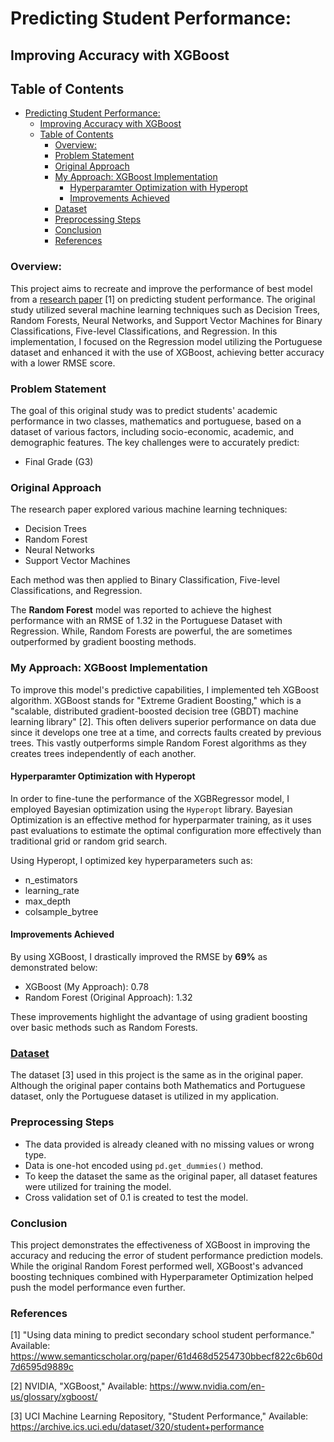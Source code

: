 # Predicting Student Performance:

## Improving Accuracy with XGBoost

## Table of Contents

- [Predicting Student Performance:](#predicting-student-performance)
  - [Improving Accuracy with XGBoost](#improving-accuracy-with-xgboost)
  - [Table of Contents](#table-of-contents)
    - [Overview:](#overview)
    - [Problem Statement](#problem-statement)
    - [Original Approach](#original-approach)
    - [My Approach: XGBoost Implementation](#my-approach-xgboost-implementation)
      - [Hyperparamter Optimization with Hyperopt](#hyperparamter-optimization-with-hyperopt)
      - [Improvements Achieved](#improvements-achieved)
    - [Dataset](#dataset)
    - [Preprocessing Steps](#preprocessing-steps)
    - [Conclusion](#conclusion)
    - [References](#references)

### Overview:

This project aims to recreate and improve the performance of best model from a [research paper](https://www.semanticscholar.org/paper/61d468d5254730bbecf822c6b60d7d6595d9889c) [1] on predicting student performance. The original study utilized several machine learning techniques such as Decision Trees, Random Forests, Neural Networks, and Support Vector Machines for Binary Classifications, Five-level Classifications, and Regression. In this implementation, I focused on the Regression model utilizing the Portuguese dataset and enhanced it with the use of XGBoost, achieving better accuracy with a lower RMSE score.

### Problem Statement

The goal of this original study was to predict students' academic performance in two classes, mathematics and portuguese, based on a dataset of various factors, including socio-economic, academic, and demographic features. The key challenges were to accurately predict:

- Final Grade (G3)

### Original Approach

The research paper explored various machine learning techniques:

- Decision Trees
- Random Forest
- Neural Networks
- Support Vector Machines

Each method was then applied to Binary Classification, Five-level Classifications, and Regression.

The **Random Forest** model was reported to achieve the highest performance with an RMSE of 1.32 in the Portuguese Dataset with Regression. While, Random Forests are powerful, the are sometimes outperformed by gradient boosting methods.

### My Approach: XGBoost Implementation

To improve this model's predictive capabilities, I implemented teh XGBoost algorithm. XGBoost stands for "Extreme Gradient Boosting," which is a "scalable, distributed gradient-boosted decision tree (GBDT) machine learning library" [2]. This often delivers superior performance on data due since it develops one tree at a time, and corrects faults created by previous trees. This vastly outperforms simple Random Forest algorithms as they creates trees independently of each another.

#### Hyperparamter Optimization with Hyperopt

In order to fine-tune the performance of the XGBRegressor model, I employed Bayesian optimization using the `Hyperopt` library. Bayesian Optimization is an effective method for hyperparmater training, as it uses past evaluations to estimate the optimal configuration more effectively than traditional grid or random grid search.

Using Hyperopt, I optimized key hyperparameters such as:

- n_estimators
- learning_rate
- max_depth
- colsample_bytree

#### Improvements Achieved

By using XGBoost, I drastically improved the RMSE by **69%** as demonstrated below:

- XGBoost (My Approach): 0.78
- Random Forest (Original Approach): 1.32

These improvements highlight the advantage of using gradient boosting over basic methods such as Random Forests.

### [Dataset](https://archive.ics.uci.edu/dataset/320/student+performance)

The dataset [3] used in this project is the same as in the original paper. Although the original paper contains both Mathematics and Portuguese dataset, only the Portuguese dataset is utilized in my application.

### Preprocessing Steps

- The data provided is already cleaned with no missing values or wrong type.
- Data is one-hot encoded using `pd.get_dummies()` method.
- To keep the dataset the same as the original paper, all dataset features were utilized for training the model.
- Cross validation set of 0.1 is created to test the model.

### Conclusion

This project demonstrates the effectiveness of XGBoost in improving the accuracy and reducing the error of student performance prediction models. While the original Random Forest performed well, XGBoost's advanced boosting techniques combined with Hyperparameter Optimization helped push the model performance even further.

### References

[1] "Using data mining to predict secondary school student performance." Available: https://www.semanticscholar.org/paper/61d468d5254730bbecf822c6b60d7d6595d9889c

[2] NVIDIA, "XGBoost," Available: https://www.nvidia.com/en-us/glossary/xgboost/

[3] UCI Machine Learning Repository, "Student Performance," Available: https://archive.ics.uci.edu/dataset/320/student+performance


